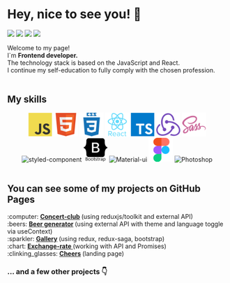 
# Hey, nice to see you! 👋

<a href="mailto:sitnikova.olga.v@outlook.com" target="_blank"><img src="https://img.shields.io/badge/Email-0078D4?style=for-the-badge&logo=microsoft-outlook&logoColor=white" height="30"/></a>
<a href="https://t.me/olga_sitnikova" target="_blank"><img src="https://img.shields.io/badge/Telegram-2CA5E0?style=for-the-badge&logo=telegram&logoColor=white" height="30"/></a>
<a href="https://www.linkedin.com/in/olga-sitnikova-a331a3230/" target="_blank"><img src="https://img.shields.io/badge/LinkedIn-0077B5?style=for-the-badge&logo=linkedin&logoColor=white" height="30"/></a>
<a href="https://www.instagram.com/sitnikovaolga_/" target="_blank"><img src="https://img.shields.io/badge/Instagram-E4405F?style=for-the-badge&logo=instagram&logoColor=white" height="30"/></a>


<div>Welcome to my page!</div>
<div>I`m <b>Frontend developer.</b></div>
<div>The technology stack is based on the JavaScript and React. </div>
<div>I continue my self-education to fully comply with the chosen profession.</div>

</br>

  
## My skills

<div align="center">
<img src="https://github.com/devicons/devicon/blob/master/icons/javascript/javascript-original.svg" title="JavaScript" alt="JavaScript" width="55" height="55"/>
<img src="https://github.com/devicons/devicon/blob/master/icons/html5/html5-original.svg" title="HTML5" alt="HTML" width="55" height="55"/>
<img src="https://github.com/devicons/devicon/blob/master/icons/css3/css3-plain-wordmark.svg"  title="CSS3" alt="CSS" width="55" height="55"/>
<img src="https://github.com/devicons/devicon/blob/master/icons/react/react-original-wordmark.svg" title="React" alt="React" width="55" height="55"/>
<img src="https://github.com/devicons/devicon/blob/master/icons/typescript/typescript-original.svg" title="TypeScript " alt="TypeScript" width="55" height="55"/>
<img src="https://github.com/devicons/devicon/blob/master/icons/redux/redux-original.svg" title="Redux" alt="Redux" width="55" height="55"/>
<img src="https://raw.githubusercontent.com/devicons/devicon/master/icons/sass/sass-original.svg" title="SASS" alt="SASS" width="55" height="55"/>
<img src="https://alley.co/wp-content/uploads/2021/01/atom.png" title="styled-component" alt="styled-component" width="55" height="55"/>
<img src="https://raw.githubusercontent.com/devicons/devicon/master/icons/bootstrap/bootstrap-plain-wordmark.svg" title="Bootstrap" alt="Bootstrap" width="55" height="55"/>
<img src="https://v4.material-ui.com/static/logo.png" title="Material-ui" alt="Material-ui" width="55" height="55"/>
<img src="https://raw.githubusercontent.com/devicons/devicon/master/icons/figma/figma-original.svg" title="Figma" alt="Figma" width="55" height="55"/>
<img src="https://upload.wikimedia.org/wikipedia/commons/thumb/a/af/Adobe_Photoshop_CC_icon.svg/512px-Adobe_Photoshop_CC_icon.svg.png" title="Photoshop " alt="Photoshop" width="55" height="55"/>
</div>

</br>

## You can see some of my projects on GitHub Pages

<div> :computer:  <b> <a href="https://olyathecute.github.io/Concert-club/" target="_blank">Concert-club</a>  </b>(using reduxjs/toolkit and external API) </div>
<div> :beers:  <b> <a href="https://olyathecute.github.io/Beer-generator/" target="_blank">Beer generator</a>  </b>(using external API with theme and language toggle via useContext) </div>
<div> :sparkler:  <b> <a href="https://olyathecute.github.io/Gallery/" target="_blank">Gallery</a>  </b>(using redux, redux-saga, bootstrap)</div>
<div> :chart: <b>  <a href="https://olyathecute.github.io/Exchange-rate/" target="_blank">Exchange-rate </a></b> (working with API and Promises)</div>
<div> :clinking_glasses:  <b> <a href="https://olyathecute.github.io/Cheers/" target="_blank">Cheers</a>  </b>(landing page)</div>

### ... and a few other projects 👇


